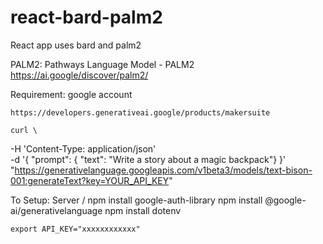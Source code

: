 # react-bard-palm2
React app uses bard and palm2



PALM2:
    Pathways Language Model - PALM2
    https://ai.google/discover/palm2/


Requirement:
    google account

    https://developers.generativeai.google/products/makersuite

    curl \
-H 'Content-Type: application/json' \
-d '{ "prompt": { "text": "Write a story about a magic backpack"} }' \
"https://generativelanguage.googleapis.com/v1beta3/models/text-bison-001:generateText?key=YOUR_API_KEY"



To Setup:
Server /
    npm install google-auth-library
    npm install @google-ai/generativelanguage
    npm install dotenv

    export API_KEY="xxxxxxxxxxxx"